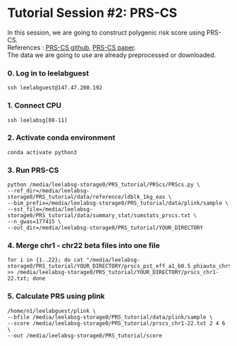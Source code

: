 # Tutorial Session #2: PRS-CS

In this session, we are going to construct polygenic risk score using PRS-CS. \
References : [PRS-CS github](https://github.com/getian107/PRScs), [PRS-CS paper](https://www.ncbi.nlm.nih.gov/pmc/articles/PMC6467998/). \
The data we are going to use are already preprocessed or downloaded.

### 0. Log in to leelabguest
``` 
ssh leelabguest@147.47.200.192
```

### 1. Connect CPU
``` 
ssh leelabsg[08-11]
``` 

### 2. Activate conda environment
``` 
conda activate python3
``` 

### 3. Run PRS-CS 
``` 
python /media/leelabsg-storage0/PRS_tutorial/PRScs/PRScs.py \
--ref_dir=/media/leelabsg-storage0/PRS_tutorial/data/reference/ldblk_1kg_eas \
--bim_prefix=/media/leelabsg-storage0/PRS_tutorial/data/plink/sample \
--sst_file=/media/leelabsg-storage0/PRS_tutorial/data/summary_stat/sumstats_prscs.txt \
--n_gwas=177415 \
--out_dir=/media/leelabsg-storage0/PRS_tutorial/YOUR_DIRECTORY
``` 

### 4. Merge chr1 - chr22 beta files into one file 
``` 
for i in {1..22}; do cat "/media/leelabsg-storage0/PRS_tutorial/YOUR_DIRECTORY/prscs_pst_eff_a1_b0.5_phiauto_chr$i.txt" >> /media/leelabsg-storage0/PRS_tutorial/YOUR_DIRECTORY/prscs_chr1-22.txt; done
``` 

### 5. Calculate PRS using plink 
``` 
/home/n1/leelabguest/plink \
--bfile /media/leelabsg-storage0/PRS_tutorial/data/plink/sample \
--score /media/leelabsg-storage0/PRS_tutorial/prscs_chr1-22.txt 2 4 6 \
--out /media/leelabsg-storage0/PRS_tutorial/score
``` 
